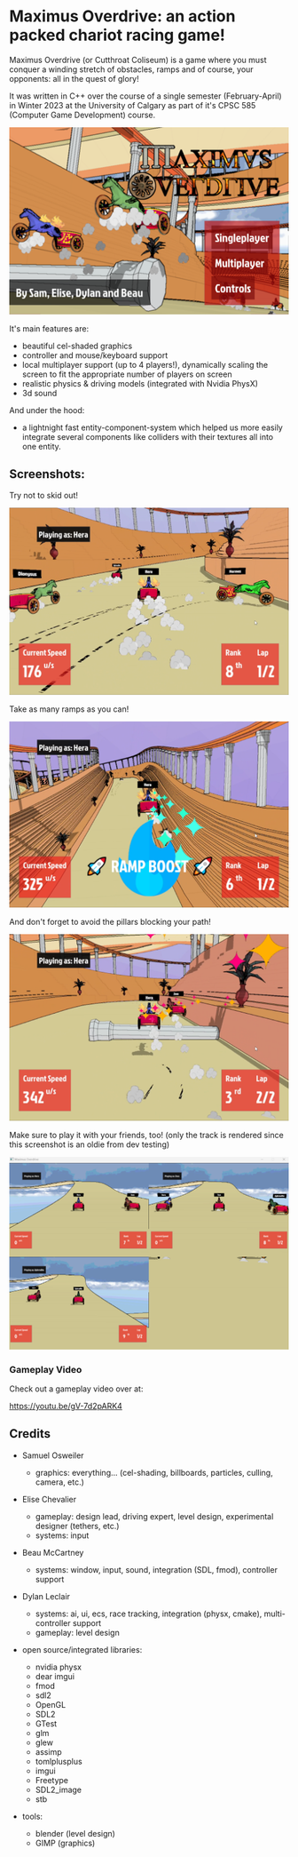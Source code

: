 # Maximus Overdrive: an action packed chariot racing game!

Maximus Overdrive (or Cutthroat Coliseum) is a game where you must conquer a winding stretch of obstacles, ramps and of course, your opponents: all in the quest of glory!

It was written in C++ over the course of a single semester (February-April) in Winter 2023 at the University of Calgary as part of it's CPSC 585 (Computer Game Development) course.

![](screenshots/cover.PNG)

It's main features are:
- beautiful cel-shaded graphics
- controller and mouse/keyboard support
- local multiplayer support (up to 4 players!), dynamically scaling the screen to fit the appropriate number of players on screen
- realistic physics & driving models (integrated with Nvidia PhysX)
- 3d sound

And under the hood:
- a lightnight fast entity-component-system which helped us more easily integrate several components like colliders with their textures all into one entity. 

## Screenshots:

Try not to skid out!

![](screenshots/basic.PNG)

Take as many ramps as you can!

![](screenshots/boost.PNG)

And don't forget to avoid the pillars blocking your path!

![](screenshots/jump.PNG)

Make sure to play it with your friends, too! (only the track is rendered since this screenshot is an oldie from dev testing)

![](screenshots/three-players.png)

### Gameplay Video

Check out a gameplay video over at:

https://youtu.be/gV-7d2pARK4

## Credits

* Samuel Osweiler
  * graphics: everything... (cel-shading, billboards, particles, culling, camera, etc.)
* Elise Chevalier
  * gameplay: design lead, driving expert, level design, experimental designer (tethers, etc.)
  * systems: input
* Beau McCartney
  * systems: window, input, sound, integration (SDL, fmod), controller support
* Dylan Leclair
  * systems: ai, ui, ecs, race tracking, integration (physx, cmake), multi-controller support
  * gameplay: level design

* open source/integrated libraries:
  * nvidia physx
  * dear imgui
  * fmod
  * sdl2
  * OpenGL
  * SDL2
  * GTest
  * glm
  * glew  
  * assimp
  * tomlplusplus
  * imgui
  * Freetype  
  * SDL2_image
  * stb

* tools:
  * blender (level design)
  * GIMP (graphics)